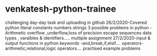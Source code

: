# venkatesh-python-trainee
challenging day-day task  and uploading in github 
26/2/2020-Covered python literal  constants
numbers
strings
3 possible  problems in python - Arithmetic overflow ,underflow,loss of precision
escape sequences 
data types , varaibles & identifiers.....
multiple assignment
27/2/2020-input & output functions in python 
keywords -and,break,if,elsif....
operators-arithmetic,relational,logic operators....
practised example problems
